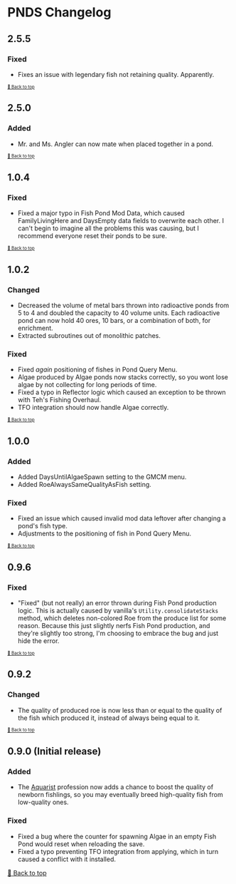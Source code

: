 ﻿# PNDS Changelog

## 2.5.5

### Fixed

* Fixes an issue with legendary fish not retaining quality. Apparently.

<sup><sup>[🔼 Back to top](#pnds-changelog)</sup></sup>

## 2.5.0

### Added

* Mr. and Ms. Angler can now mate when placed together in a pond.

<sup><sup>[🔼 Back to top](#pnds-changelog)</sup></sup>

## 1.0.4

### Fixed

* Fixed a major typo in Fish Pond Mod Data, which caused FamilyLivingHere and DaysEmpty data fields to overwrite each other. I can't begin to imagine all the problems this was causing, but I recommend everyone reset their ponds to be sure.

<sup><sup>[🔼 Back to top](#pnds-changelog)</sup></sup>

## 1.0.2

### Changed

* Decreased the volume of metal bars thrown into radioactive ponds from 5 to 4 and doubled the capacity to 40 volume units. Each radioactive pond can now hold 40 ores, 10 bars, or a combination of both, for enrichment.
* Extracted subroutines out of monolithic patches.

### Fixed

* Fixed *again* positioning of fishes in Pond Query Menu.
* Algae produced by Algae ponds now stacks correctly, so you wont lose algae by not collecting for long periods of time.
* Fixed a typo in Reflector logic which caused an exception to be thrown with Teh's Fishing Overhaul.
* TFO integration should now handle Algae correctly.

<sup><sup>[🔼 Back to top](#pnds-changelog)</sup></sup>

## 1.0.0

### Added

* Added DaysUntilAlgaeSpawn setting to the GMCM menu.
* Added RoeAlwaysSameQualityAsFish setting.

### Fixed

* Fixed an issue which caused invalid mod data leftover after changing a pond's fish type.
* Adjustments to the positioning of fish in Pond Query Menu.

<sup><sup>[🔼 Back to top](#pnds-changelog)</sup></sup>

## 0.9.6

### Fixed

* "Fixed" (but not really) an error thrown during Fish Pond production logic. This is actually caused by vanilla's `Utility.consolidateStacks` method, which deletes non-colored Roe from the produce list for some reason. Because this just slightly nerfs Fish Pond production, and they're slightly too strong, I'm choosing to embrace the bug and just hide the error.

<sup><sup>[🔼 Back to top](#pnds-changelog)</sup></sup>

## 0.9.2

### Changed

* The quality of produced roe is now less than or equal to the quality of the fish which produced it, instead of always being equal to it.

<sup><sup>[🔼 Back to top](#pnds-changelog)</sup></sup>

## 0.9.0 (Initial release)

### Added

* The [Aquarist](../Professions) profession now adds a chance to boost the quality of newborn fishlings, so you may eventually breed high-quality fish from low-quality ones.

### Fixed

* Fixed a bug where the counter for spawning Algae in an empty Fish Pond would reset when reloading the save.
* Fixed a typo preventing TFO integration from applying, which in turn caused a conflict with it installed.

[🔼 Back to top](#pnds-changelog)